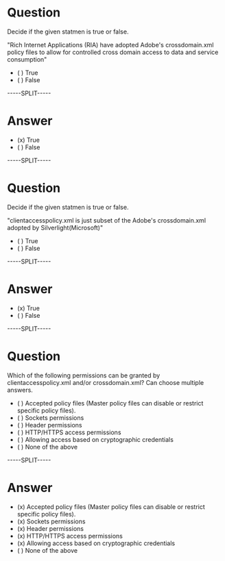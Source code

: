 # Question

Decide if the given statmen is true or false.

"Rich Internet Applications (RIA) have adopted Adobe's crossdomain.xml policy files to allow for controlled cross domain access to data and service consumption"

* ( ) True
* ( ) False

-----SPLIT-----

# Answer

* (x) True
* ( ) False

-----SPLIT-----

# Question

Decide if the given statmen is true or false.

"clientaccesspolicy.xml is just subset of the Adobe's crossdomain.xml adopted by Silverlight(Microsoft)"

* ( ) True
* ( ) False

-----SPLIT-----

# Answer

* (x) True
* ( ) False

-----SPLIT-----

# Question

Which of the following permissions can be granted by clientaccesspolicy.xml and/or crossdomain.xml? Can choose multiple answers.

* ( ) Accepted policy files (Master policy files can disable or restrict specific policy files).
* ( ) Sockets permissions
* ( ) Header permissions
* ( ) HTTP/HTTPS access permissions
* ( ) Allowing access based on cryptographic credentials
* ( ) None of the above 

-----SPLIT-----

# Answer

* (x) Accepted policy files (Master policy files can disable or restrict specific policy files).
* (x) Sockets permissions
* (x) Header permissions
* (x) HTTP/HTTPS access permissions
* (x) Allowing access based on cryptographic credentials
* ( ) None of the above 
